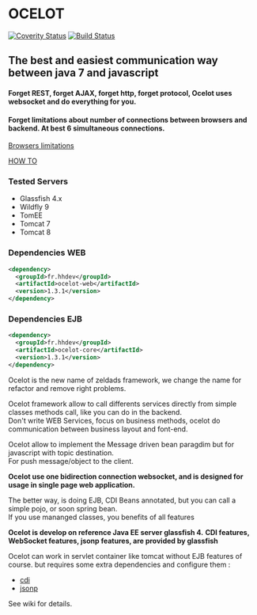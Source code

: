 # OCELOT
[![Coverity Status](https://scan.coverity.com/projects/5757/badge.svg)](https://scan.coverity.com/projects/5757)
[![Build Status](https://travis-ci.org/hhdevelopment/ocelot.svg?branch=master)](https://travis-ci.org/hhdevelopment/ocelot)
## The best and easiest communication way between java 7 and javascript
#### Forget REST, forget AJAX, forget http, forget protocol, Ocelot uses websocket and do everything for you.

#### Forget limitations about number of connections between browsers and backend. At best 6 simultaneous connections.

[Browsers limitations](http://webdebug.net/2013/12/browser-connection-limit)

[HOW TO](https://github.com/hhdevelopment/ocelot/wiki/howto)

### Tested Servers
 - Glassfish 4.x  
 - Wildfly 9
 - TomEE
 - Tomcat 7
 - Tomcat 8

### Dependencies WEB
```xml
<dependency>
  <groupId>fr.hhdev</groupId>
  <artifactId>ocelot-web</artifactId>
  <version>1.3.1</version>
</dependency>
```

### Dependencies EJB
```xml
<dependency>
  <groupId>fr.hhdev</groupId>
  <artifactId>ocelot-core</artifactId>
  <version>1.3.1</version>
</dependency>
```

Ocelot is the new name of zeldads framework, we change the name for refactor and remove right problems.

Ocelot framework allow to call differents services directly from simple classes methods call, like you can do in the backend.   
Don't write WEB Services, focus on business methods, ocelot do communication between business layout and font-end.

Ocelot allow to implement the Message driven bean paragdim but for javascript with topic destination.   
For push message/object to the client.

**Ocelot use one bidirection connection websocket, and is designed for usage in  single page web application.**

The better way, is doing EJB, CDI Beans annotated, but you can call a simple pojo, or soon spring bean.   
If you use mananged classes, you benefits of all features

**Ocelot is develop on reference Java EE server glassfish 4.**
**CDI features, WebSocket features, jsonp features, are provided by glassfish**  

Ocelot can work in servlet container like tomcat without EJB features of course. but requires some extra dependencies and configure them :
 - [cdi](http://docs.jboss.org/weld/reference/1.0.0/en-US/html/environments.html)
 - [jsonp](https://jsonp.java.net/) 

See wiki for details.


